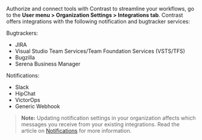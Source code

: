 <!--
title: "Getting Started with Integrations"
description: "Overview of Contrast Integrations"
tags: "Admin organization settings integrations overview"
-->

Authorize and connect tools with Contrast to streamline your workflows, go to the **User menu > Organization Settings > Integrations tab**. Contrast offers integrations with the following notification and bugtracker services:

Bugtrackers: 

* JIRA
* Visual Studio Team Services/Team Foundation Services (VSTS/TFS)
* Bugzilla
* Serena Business Manager 

Notifications:

* Slack 
* HipChat
* VictorOps
* Generic Webhook

> **Note:** Updating notification settings in your organization affects which messages you receive from your existing integrations. Read the article on [Notifications](admin-orgsettings.html#org-notify) for more information. 